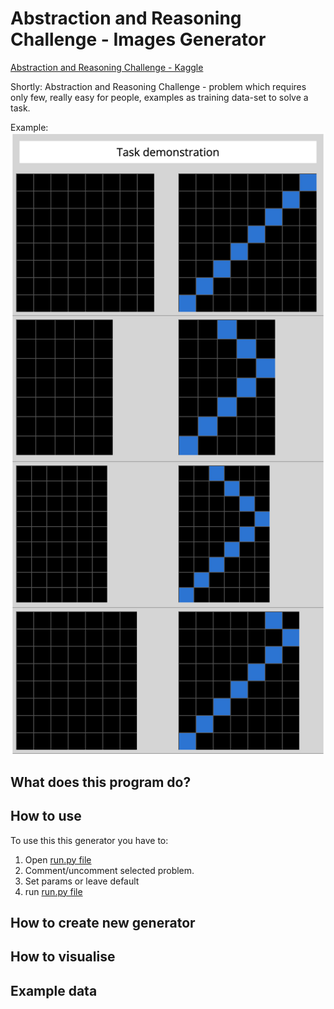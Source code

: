 # Abstraction and Reasoning Challenge - Images Generator

[Abstraction and Reasoning Challenge - Kaggle](https://www.kaggle.com/c/abstraction-and-reasoning-challenge)

Shortly:
Abstraction and Reasoning Challenge - problem which requires only few, really easy for people, examples as training
data-set to solve a task.

Example:
![Screenshot](readme_files/snake.png)

## What does this program do?

## How to use
To use this this generator you have to:
1. Open [run.py file](run.py)
1. Comment/uncomment selected problem.
1. Set params or leave default
1. run [run.py file](run.py)

## How to create new generator


## How to visualise

## Example data


